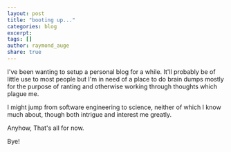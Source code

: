 ```yaml
---
layout: post
title: "booting up..."
categories: blog
excerpt:
tags: []
author: raymond_auge
share: true
---
```


I've been wanting to setup a personal blog for a while. It'll probably be of little use to most people but I'm in need of a place to do brain dumps mostly for the purpose of ranting and otherwise working through thoughts which plague me.

I might jump from software engineering to science, neither of which I know much about, though both intrigue and interest me greatly.

Anyhow, That's all for now.

Bye!

<!--
You'll find this post in your `_posts` directory - edit this post and re-build (or run with the `-w` switch) to see your changes!
To add new posts, simply add a file in the `_posts` directory that follows the convention: YYYY-MM-DD-name-of-post.ext.

## Sample Heading

### Sample Heading 2

Jekyll also offers powerful support for code snippets:

{% highlight ruby %}
def print_hi(name)
  puts "Hi, #{name}"
end
print_hi('Tom')
#=> prints 'Hi, Tom' to STDOUT.
{% endhighlight %}

Check out the [Jekyll docs][jekyll] for more info on how to get the most out of Jekyll. File all bugs/feature requests at [Jekyll's GitHub repo][jekyll-gh].

[jekyll-gh]: https://github.com/jekyll/jekyll
[jekyll]:    http://jekyllrb.com
-->